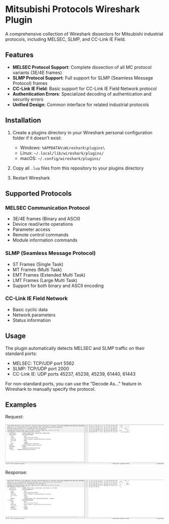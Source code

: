 # Mitsubishi Protocols Wireshark Plugin

A comprehensive collection of Wireshark dissectors for Mitsubishi industrial protocols, including MELSEC, SLMP, and CC-Link IE Field.

## Features

- **MELSEC Protocol Support**: Complete dissection of all MC protocol variants (3E/4E frames)
- **SLMP Protocol Support**: Full support for SLMP (Seamless Message Protocol) frames
- **CC-Link IE Field**: Basic support for CC-Link IE Field Network protocol
- **Authentication Errors**: Specialized decoding of authentication and security errors
- **Unified Design**: Common interface for related industrial protocols

## Installation

1. Create a plugins directory in your Wireshark personal configuration folder if it doesn't exist:
   - Windows: `%APPDATA%\Wireshark\plugins\`
   - Linux: `~/.local/lib/wireshark/plugins/`
   - macOS: `~/.config/wireshark/plugins/`

2. Copy all `.lua` files from this repository to your plugins directory

3. Restart Wireshark

## Supported Protocols

### MELSEC Communication Protocol
- 3E/4E frames (Binary and ASCII)
- Device read/write operations
- Parameter access
- Remote control commands
- Module information commands

### SLMP (Seamless Message Protocol)
- ST Frames (Single Task)
- MT Frames (Multi Task)
- EMT Frames (Extended Multi Task)
- LMT Frames (Large Multi Task)
- Support for both binary and ASCII encoding

### CC-Link IE Field Network
- Basic cyclic data
- Network parameters
- Status information

## Usage

The plugin automatically detects MELSEC and SLMP traffic on their standard ports:
- MELSEC: TCP/UDP port 5562
- SLMP: TCP/UDP port 2000
- CC-Link IE: UDP ports 45237, 45238, 45239, 61440, 61443

For non-standard ports, you can use the "Decode As..." feature in Wireshark to manually specify the protocol.

## Examples

Request:

![alt text](/image/request.png "Request")

Response:

![alt text](/image/response.png "Response")

